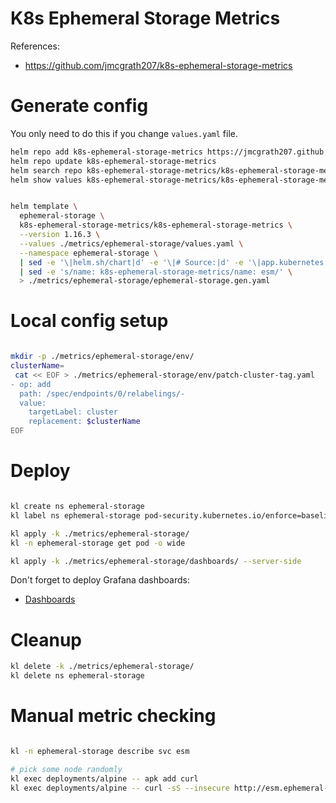 
# K8s Ephemeral Storage Metrics

References:
- https://github.com/jmcgrath207/k8s-ephemeral-storage-metrics

# Generate config

You only need to do this if you change `values.yaml` file.

```bash
helm repo add k8s-ephemeral-storage-metrics https://jmcgrath207.github.io/k8s-ephemeral-storage-metrics/chart
helm repo update k8s-ephemeral-storage-metrics
helm search repo k8s-ephemeral-storage-metrics/k8s-ephemeral-storage-metrics --versions --devel | head
helm show values k8s-ephemeral-storage-metrics/k8s-ephemeral-storage-metrics --version 1.16.3 > ./metrics/ephemeral-storage/default-values.yaml
```

```bash

helm template \
  ephemeral-storage \
  k8s-ephemeral-storage-metrics/k8s-ephemeral-storage-metrics \
  --version 1.16.3 \
  --values ./metrics/ephemeral-storage/values.yaml \
  --namespace ephemeral-storage \
  | sed -e '\|helm.sh/chart|d' -e '\|# Source:|d' -e '\|app.kubernetes.io/managed-by: Helm|d' -e '\|app.kubernetes.io/instance:|d' -e '\|app.kubernetes.io/version|d' -e '\|creationTimestamp: null|d' \
  | sed -e 's/name: k8s-ephemeral-storage-metrics/name: esm/' \
  > ./metrics/ephemeral-storage/ephemeral-storage.gen.yaml

```

# Local config setup

```bash

mkdir -p ./metrics/ephemeral-storage/env/
clusterName=
 cat << EOF > ./metrics/ephemeral-storage/env/patch-cluster-tag.yaml
- op: add
  path: /spec/endpoints/0/relabelings/-
  value:
    targetLabel: cluster
    replacement: $clusterName
EOF

```

# Deploy

```bash

kl create ns ephemeral-storage
kl label ns ephemeral-storage pod-security.kubernetes.io/enforce=baseline

kl apply -k ./metrics/ephemeral-storage/
kl -n ephemeral-storage get pod -o wide

kl apply -k ./metrics/ephemeral-storage/dashboards/ --server-side

```

Don't forget to deploy Grafana dashboards:
- [Dashboards](./dashboards/readme.md)

# Cleanup

```bash
kl delete -k ./metrics/ephemeral-storage/
kl delete ns ephemeral-storage
```

# Manual metric checking

```bash

kl -n ephemeral-storage describe svc esm

# pick some node randomly
kl exec deployments/alpine -- apk add curl
kl exec deployments/alpine -- curl -sS --insecure http://esm.ephemeral-storage:9100/metrics > ./esm-metrics-kubelet.log

```
